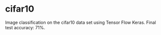 # cifar10
Image classification on the cifar10 data set using Tensor Flow Keras. Final test accuracy: 71%.
